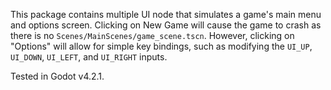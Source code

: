 This package contains multiple UI node that simulates a game's main menu and options screen. Clicking on New Game will cause the game to crash as there is no `Scenes/MainScenes/game_scene.tscn`. However, clicking on "Options" will allow for simple key bindings, such as modifying the `UI_UP`, `UI_DOWN`, `UI_LEFT`, and `UI_RIGHT` inputs.

Tested in Godot v4.2.1.